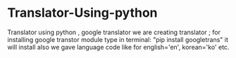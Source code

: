 # Translator-Using-python
Translator using python , google translator
we are creating translator ;
for installing google transtor module type in terminal: "pip install googletrans"
it will install 
also we gave language code like for english='en', korean='ko' etc. 
